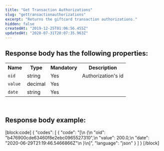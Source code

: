 ```yaml
---
title: "Get Transaction Authorizations"
slug: "gettransactionauthorizations"
excerpt: "Returns the giftcard transaction authorizations."
hidden: false
createdAt: "2019-12-25T01:06:56.455Z"
updatedAt: "2020-07-31T20:07:35.963Z"
---
```

## Response body has the following properties:
<table>
    <tr>
        <th>Name</th>
        <th>Type</th>
        <th>Mandatory</th>
        <th>Description</th>
    </tr>
    <tr>
        <td><code>oid</code></td>
        <td>string</td>
        <td>Yes</td>
        <td>Authorization's id</td>
    </tr>
 <tr>
        <td><code>value</code></td>
        <td>decimal</td>
        <td>Yes</td>
        <td></td>
    </tr>
 <tr>
        <td><code>date</code></td>
        <td>string</td>
        <td>Yes</td>
        <td></td>
    </tr>
</table>

</br>


## Response body example:
[block:code]
{
  "codes": [
    {
      "code": "[\n  {\n        \"oid\": \"b476900cde63460f8e2ebc0965527310\",\n        \"value\": 200.0,\n        \"date\": \"2020-06-29T21:19:46.5466866Z\"\n }\n]",
      "language": "json"
    }
  ]
}
[/block]